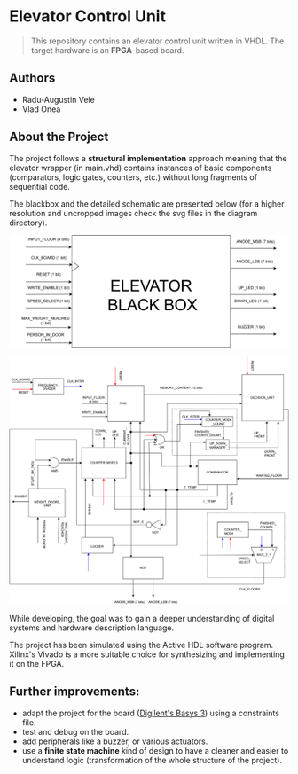 # Elevator Control Unit

> This repository contains an elevator control unit written in VHDL. The target hardware is an **FPGA**-based board. 

## Authors
* Radu-Augustin Vele
* Vlad Onea

## About the Project
The project follows a **structural implementation** approach meaning that the elevator wrapper (in main.vhd) contains instances of basic components (comparators, logic gates, counters, etc.) without long fragments of sequential code.

The blackbox and the detailed schematic are presented below (for a higher resolution and uncropped images check the svg files in the diagram directory).

![blackbox](blackbox.jpg)

![Detailed schematic](Detailed_scheme.jpg)

While developing, the goal was to gain a deeper understanding of digital systems and hardware description language. 

The project has been simulated using the Active HDL software program. Xilinx's Vivado is a more suitable choice for synthesizing and implementing it on the FPGA. 

## Further improvements:
- adapt the project for the board ([Digilent's Basys 3](https://digilent.com/shop/basys-3-artix-7-fpga-trainer-board-recommended-for-introductory-users/)) using a constraints file.
- test and debug on the board.
- add peripherals like a buzzer, or various actuators.
- use a **finite state machine** kind of design to have a cleaner and easier to understand logic (transformation of the whole structure of the project).
